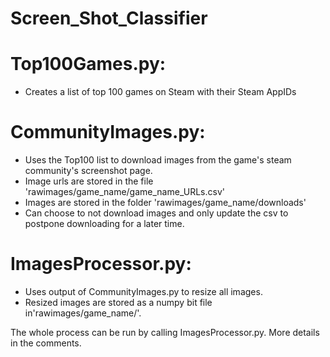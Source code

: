 # Screen_Shot_Classifier

# Top100Games.py: 
- Creates a list of top 100 games on Steam with their Steam AppIDs

# CommunityImages.py:
- Uses the Top100 list to download images from the game's steam community's screenshot page.
- Image urls are stored in the file 'rawimages/game_name/game_name_URLs.csv'
- Images are stored in the folder 'rawimages/game_name/downloads'
- Can choose to not download images and only update the csv to postpone downloading for a later time.

# ImagesProcessor.py:
- Uses output of CommunityImages.py to resize all images.
- Resized images are stored as a numpy bit file in'rawimages/game_name/'.


The whole process can be run by calling ImagesProcessor.py.
More details in the comments.
